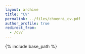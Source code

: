 ```yaml
---
layout: archive
title: "CV"
permalink: ../files/choenni_cv.pdf
author_profile: true
redirect_from:
  - /cv/
---
```


{% include base_path %}


